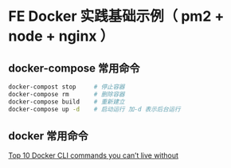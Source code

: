 # FE Docker 实践基础示例（ pm2 + node + nginx ）

## docker-compose 常用命令

```bash
docker-compost stop     # 停止容器  
docker-compose rm       # 删除容器
docker-compose build    # 重新建立
docker-compose up -d    # 启动运行 加-d 表示后台运行
```

## docker 常用命令
[Top 10 Docker CLI commands you can’t live without](https://medium.com/the-code-review/top-10-docker-commands-you-cant-live-without-54fb6377f481)